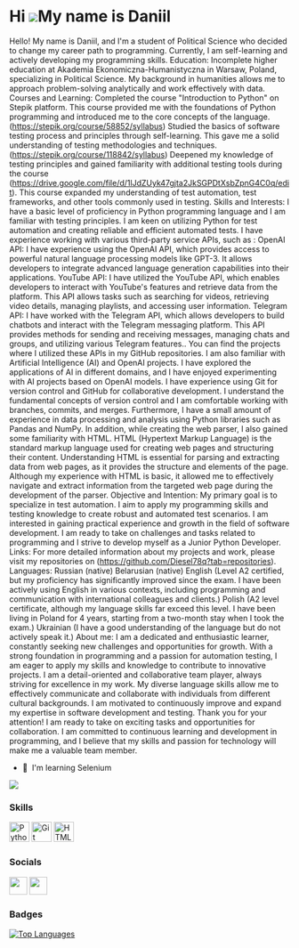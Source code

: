 Hi ![](https://user-images.githubusercontent.com/18350557/176309783-0785949b-9127-417c-8b55-ab5a4333674e.gif)My name is Daniil
==============================================================================================================================

Hello! My name is Daniil, and I'm a student of Political Science who decided to change my career path to programming. Currently, I am self-learning and actively developing my programming skills. Education: Incomplete higher education at Akademia Ekonomiczna-Humanistyczna in Warsaw, Poland, specializing in Political Science. My background in humanities allows me to approach problem-solving analytically and work effectively with data. Courses and Learning: Completed the course "Introduction to Python" on Stepik platform. This course provided me with the foundations of Python programming and introduced me to the core concepts of the language.(https://stepik.org/course/58852/syllabus) Studied the basics of software testing process and principles through self-learning. This gave me a solid understanding of testing methodologies and techniques.(https://stepik.org/course/118842/syllabus) Deepened my knowledge of testing principles and gained familiarity with additional testing tools during the course (https://drive.google.com/file/d/1lJdZUyk47gjta2JkSGPDtXsbZpnG4C0q/edit). This course expanded my understanding of test automation, test frameworks, and other tools commonly used in testing. Skills and Interests: I have a basic level of proficiency in Python programming language and I am familiar with testing principles. I am keen on utilizing Python for test automation and creating reliable and efficient automated tests. I have experience working with various third-party service APIs, such as : OpenAI API: I have experience using the OpenAI API, which provides access to powerful natural language processing models like GPT-3. It allows developers to integrate advanced language generation capabilities into their applications. YouTube API: I have utilized the YouTube API, which enables developers to interact with YouTube's features and retrieve data from the platform. This API allows tasks such as searching for videos, retrieving video details, managing playlists, and accessing user information. Telegram API: I have worked with the Telegram API, which allows developers to build chatbots and interact with the Telegram messaging platform. This API provides methods for sending and receiving messages, managing chats and groups, and utilizing various Telegram features.. You can find the projects where I utilized these APIs in my GitHub repositories. I am also familiar with Artificial Intelligence (AI) and OpenAI projects. I have explored the applications of AI in different domains, and I have enjoyed experimenting with AI projects based on OpenAI models. I have experience using Git for version control and GitHub for collaborative development. I understand the fundamental concepts of version control and I am comfortable working with branches, commits, and merges. Furthermore, I have a small amount of experience in data processing and analysis using Python libraries such as Pandas and NumPy. In addition, while creating the web parser, I also gained some familiarity with HTML. HTML (Hypertext Markup Language) is the standard markup language used for creating web pages and structuring their content. Understanding HTML is essential for parsing and extracting data from web pages, as it provides the structure and elements of the page. Although my experience with HTML is basic, it allowed me to effectively navigate and extract information from the targeted web page during the development of the parser. Objective and Intention: My primary goal is to specialize in test automation. I aim to apply my programming skills and testing knowledge to create robust and automated test scenarios. I am interested in gaining practical experience and growth in the field of software development. I am ready to take on challenges and tasks related to programming and I strive to develop myself as a Junior Python Developer. Links: For more detailed information about my projects and work, please visit my repositories on (https://github.com/Diesel78q?tab=repositories). Languages: Russian (native) Belarusian (native) English (Level A2 certified, but my proficiency has significantly improved since the exam. I have been actively using English in various contexts, including programming and communication with international colleagues and clients.) Polish (A2 level certificate, although my language skills far exceed this level. I have been living in Poland for 4 years, starting from a two-month stay when I took the exam.) Ukrainian (I have a good understanding of the language but do not actively speak it.) About me: I am a dedicated and enthusiastic learner, constantly seeking new challenges and opportunities for growth. With a strong foundation in programming and a passion for automation testing, I am eager to apply my skills and knowledge to contribute to innovative projects. I am a detail-oriented and collaborative team player, always striving for excellence in my work. My diverse language skills allow me to effectively communicate and collaborate with individuals from different cultural backgrounds. I am motivated to continuously improve and expand my expertise in software development and testing. Thank you for your attention! I am ready to take on exciting tasks and opportunities for collaboration. I am committed to continuous learning and development in programming, and I believe that my skills and passion for technology will make me a valuable team member.

* 🧠  I'm learning Selenium

<a href="https://www.github.com/Diesel78q" target="_blank" rel="noreferrer"><img
src="https://img.shields.io/github/followers/Diesel78q?logo=github&style=for-the-badge&color=0891b2&labelColor=1c1917" /></a>

### Skills


<p align="left">
<a href="https://www.python.org/" target="_blank" rel="noreferrer"><img src="https://raw.githubusercontent.com/danielcranney/readme-generator/main/public/icons/skills/python-colored.svg" width="36" height="36" alt="Python" /></a>
<a href="https://git-scm.com/" target="_blank" rel="noreferrer"><img src="https://raw.githubusercontent.com/danielcranney/readme-generator/main/public/icons/skills/git-colored.svg" width="36" height="36" alt="Git" /></a>
<a href="https://developer.mozilla.org/en-US/docs/Glossary/HTML5" target="_blank" rel="noreferrer"><img src="https://raw.githubusercontent.com/danielcranney/readme-generator/main/public/icons/skills/html5-colored.svg" width="36" height="36" alt="HTML5" /></a>
</p>


### Socials

<p align="left"> <a href="https://discord.com/users/diesel78q#2517" target="_blank" rel="noreferrer"><img src="https://raw.githubusercontent.com/danielcranney/readme-generator/main/public/icons/socials/discord.svg" width="32" height="32" /></a> <a href="https://www.github.com/Diesel78q" target="_blank" rel="noreferrer"><img src="https://raw.githubusercontent.com/danielcranney/readme-generator/main/public/icons/socials/github.svg" width="32" height="32" /></a></p>

### Badges

<a href="https://github.com/Diesel78q" align="left"><img src="https://github-readme-stats.vercel.app/api/top-langs/?username=Diesel78q&langs_count=10&title_color=a855f7&text_color=ffffff&icon_color=0891b2&bg_color=1c1917&hide_border=true&locale=en&custom_title=Top%20%Languages" alt="Top Languages" /></a>

